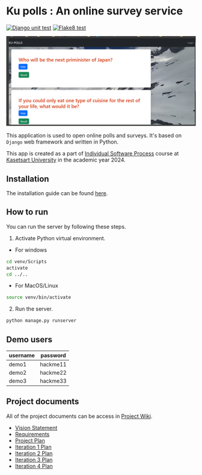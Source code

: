 # Ku polls : An online survey service

[![Django unit test](https://github.com/knilios/ku-polls/actions/workflows/django.yml/badge.svg)](https://github.com/knilios/ku-polls/actions/workflows/django.yml)
[![Flake8 test](https://github.com/knilios/ku-polls/actions/workflows/flake8-test.yml/badge.svg)](https://github.com/knilios/ku-polls/actions/workflows/flake8-test.yml)

![KU-POLLS](image.png)

This application is used to open online polls and surveys. It's based on ```Django``` web framework and written in Python.

This app is created as a part of [Individual Software Process](
https://cpske.github.io/ISP) course at [Kasetsart University](https://www.ku.ac.th) in the academic year 2024.

## Installation
The installation guide can be found [here](installation/installation.md).

## How to run
You can run the server by following these steps.
1. Activate Python virtual environment.
- For windows
```sh
cd venv/Scripts
activate
cd ../..
```
- For MacOS/Linux
```bash
source venv/bin/activate
```
2. Run the server.
```sh
python manage.py runserver
```

## Demo users
| username | password | 
|-------|----------| 
| demo1 | hackme11 | 
| demo2 | hackme22 | 
| demo3 | hackme33 |

## Project documents
All of the project documents can be access in [Project Wiki](../../wiki/Home).

- [Vision Statement](../../wiki/Vision-and-Scope)
- [Requirements](../../wiki/Requirements)
- [Project Plan](../../wiki/Project-Plan)
- [Iteration 1 Plan](../../wiki/Iteration-1-Plan)
- [Iteration 2 Plan](../../wiki/Iteration-2-Plan)
- [Iteration 3 Plan](../../wiki/Iteration-3-Plan)
- [Iteration 4 Plan](../../wiki/Iteration-4-Plan)
